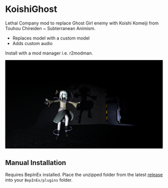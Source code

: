 # KoishiGhost

Lethal Company mod to replace Ghost Girl enemy with Koishi Komeiji from Touhou Chireiden ~ Subterranean Animism.

- Replaces model with a custom model
- Adds custom audio

Install with a mod manager i.e. r2modman.

![Game Image](./Lethal_Company_YLhZnT3pkj.png)

## Manual Installation
Requires BepInEx installed. Place the unzipped folder from the latest [release](https://github.com/qqrz997/LethalCompany_KoishiGhost/releases/latest) into your `BepInEx/plugins` folder.
